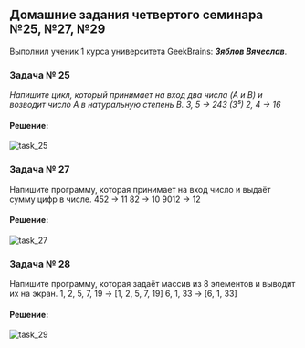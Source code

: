 ## Домашние задания четвертого семинара №25, №27, №29
Выполнил ученик 1 курса университета GeekBrains: __*Зяблов Вячеслав*__.
### Задача № 25
*Напишите цикл, который принимает на вход два числа (A и B) и возводит число A в натуральную степень B.
3, 5 -> 243 (3⁵)
2, 4 -> 16*
#### Решение:
![task_25](https://github.com/VyacheslavChik22/HomeworkGB_C_004/assets/99678206/7efd059c-452d-49bf-9a1e-b1d9888f956e)

### Задача № 27
Напишите программу, которая принимает на вход число и выдаёт сумму цифр в числе.
452 -> 11
82 -> 10
9012 -> 12
#### Решение:
![task_27](https://github.com/VyacheslavChik22/HomeworkGB_C_004/assets/99678206/2d92ac67-a616-4f5b-b4d6-084238179d17)


### Задача № 28
Напишите программу, которая задаёт массив из 8 элементов и выводит их на экран.
1, 2, 5, 7, 19 -> [1, 2, 5, 7, 19]
6, 1, 33 -> [6, 1, 33]
#### Решение:
![task_29](https://github.com/VyacheslavChik22/HomeworkGB_C_004/assets/99678206/912888b4-064e-4a17-bbca-17933d53dd53)

